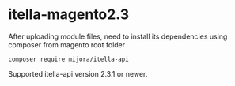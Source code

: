 # itella-magento2.3

After uploading module files, need to install its dependencies using composer from magento root folder
```
composer require mijora/itella-api
```
Supported itella-api version 2.3.1 or newer.
